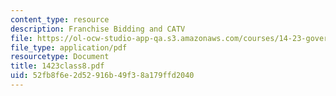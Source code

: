```yaml
---
content_type: resource
description: Franchise Bidding and CATV
file: https://ol-ocw-studio-app-qa.s3.amazonaws.com/courses/14-23-government-regulation-of-industry-spring-2003/52fb8f6e2d52916b49f38a179ffd2040_1423class8.pdf
file_type: application/pdf
resourcetype: Document
title: 1423class8.pdf
uid: 52fb8f6e-2d52-916b-49f3-8a179ffd2040
---
```

